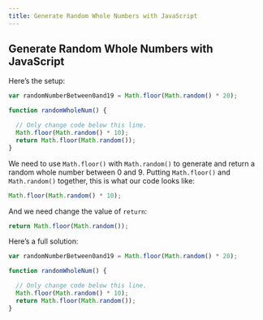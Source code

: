 ```yaml
---	
title: Generate Random Whole Numbers with JavaScript	
---
```


## Generate Random Whole Numbers with JavaScript

Here’s the setup:

```javascript
var randomNumberBetween0and19 = Math.floor(Math.random() * 20);

function randomWholeNum() {

  // Only change code below this line.
  Math.floor(Math.random() * 10);
  return Math.floor(Math.random());
}
```

We need to use ```Math.floor()``` with ```Math.random()``` to generate and return a random whole number between 0 and 9.
Putting ```Math.floor()``` and ```Math.random()``` together, this is what our code looks like:

```javascript
Math.floor(Math.random() * 10);
```

And we need change the value of ```return```:

```javascript
return Math.floor(Math.random());
```

Here’s a full solution:

```javascript
var randomNumberBetween0and19 = Math.floor(Math.random() * 20);

function randomWholeNum() {

  // Only change code below this line.
  Math.floor(Math.random() * 10);
  return Math.floor(Math.random());
}
```
